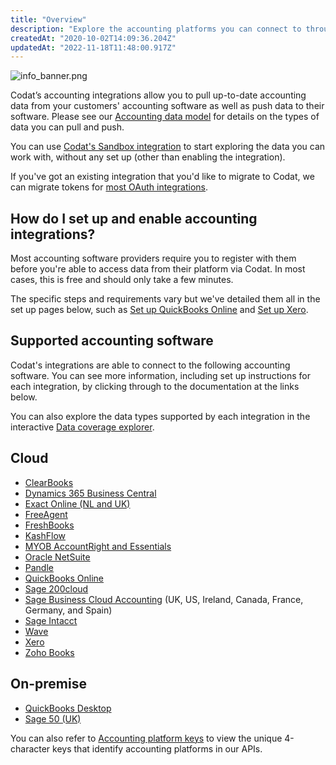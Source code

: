 ```yaml
---
title: "Overview"
description: "Explore the accounting platforms you can connect to through our Accounting API."
createdAt: "2020-10-02T14:09:36.204Z"
updatedAt: "2022-11-18T11:48:00.917Z"
---
```


<Head>
  <meta
    property="og:image"
    content="/img/old/2b27c1b-info_banner.png"
  />
</Head>

![](/img/old/2b27c1b-info_banner.png "info_banner.png")

Codat’s accounting integrations allow you to pull up-to-date accounting data from your customers' accounting software as well as push data to their software. Please see our [Accounting data model](/data-model/accounting/) for details on the types of data you can pull and push.

You can use [Codat's Sandbox integration](/integrations/accounting/sandbox) to start exploring the data you can work with, without any set up (other than enabling the integration).

If you've got an existing integration that you'd like to migrate to Codat, we can migrate tokens for [most OAuth integrations](/introduction/migration).

## How do I set up and enable accounting integrations?

Most accounting software providers require you to register with them before you're able to access data from their platform via Codat. In most cases, this is free and should only take a few minutes.

The specific steps and requirements vary but we've detailed them all in the set up pages below, such as [Set up QuickBooks Online](/accounting-quickbooksonline-setup) and [Set up Xero](integrations/accounting/xero/accounting-xero-setup).

## Supported accounting software

Codat's integrations are able to connect to the following accounting software. You can see more information, including set up instructions for each integration, by clicking through to the documentation at the links below.

You can also explore the data types supported by each integration in the interactive <a className="external" href="https://knowledge.codat.io/supported-features/accounting" target="_blank">Data coverage explorer</a>.

## Cloud

- [ClearBooks](/accounting-clearbooks)
- [Dynamics 365 Business Central](/accounting-dynamics365businesscentral)
- [Exact Online (NL and UK)](/accounting-exact)
- [FreeAgent](integrations/accounting/accounting-freeagent)
- [FreshBooks](/accounting-freshbooks)
- [KashFlow](/accounting-kashflow)
- [MYOB AccountRight and Essentials](integrations/accounting/accounting-myob)
- [Oracle NetSuite](integrations/accounting/accounting-netsuite)
- [Pandle](/accounting-pandle)
- [QuickBooks Online](/accounting-quickbooksonline)
- [Sage 200cloud](/accounting-sage200)
- [Sage Business Cloud Accounting](/accounting-sagebusinesscloud) (UK, US, Ireland, Canada, France, Germany, and Spain)
- [Sage Intacct](/accounting-sage-intacct)
- [Wave](integrations/accounting/wave/accounting-wave)
- [Xero](integrations/accounting/xero/accounting-xero)
- [Zoho Books](/accounting-zohobooks)

## On-premise

- [QuickBooks Desktop](/accounting-quickbooksdesktop)
- [Sage 50 (UK)](integrations/accounting/accounting-sage50)

You can also refer to [Accounting platform keys](/accounting-platform-keys) to view the unique 4-character keys that identify accounting platforms in our APIs.
